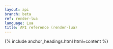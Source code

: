 ```yaml
---
layout: api
branch: beta
ref: render-lua
language: Lua
title: API reference (render-lua)
---
```

{% include anchor_headings.html html=content %}